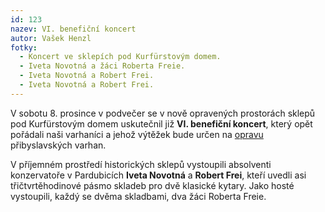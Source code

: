 ```yaml
---
id: 123
nazev: VI. benefiční koncert
autor: Vašek Henzl
fotky:
  - Koncert ve sklepích pod Kurfürstovým domem.
  - Iveta Novotná a žáci Roberta Freie.
  - Iveta Novotná a Robert Frei.
  - Iveta Novotná a Robert Frei.
---
```

<!-- Generated by XStandard version 2.0.0.0 on 2007-12-08T21:28:37 -->

<p>V sobotu 8. prosince v podvečer se v nově opravených prostorách sklepů pod Kurfürstovým domem uskutečnil již <strong>VI. benefiční koncert</strong>, který opět pořádali naši varhaníci a jehož výtěžek bude určen na <a href="/?page=11">opravu</a> přibyslavských varhan.</p>
<p>V příjemném prostředí historických sklepů vystoupili absolventi konzervatoře v Pardubicích <strong>Iveta Novotná</strong> a <strong>Robert Frei</strong>, kteří uvedli asi třičtvrtěhodinové pásmo skladeb pro dvě klasické kytary. Jako hosté vystoupili, každý se dvěma skladbami, dva žáci Roberta Freie.</p>
